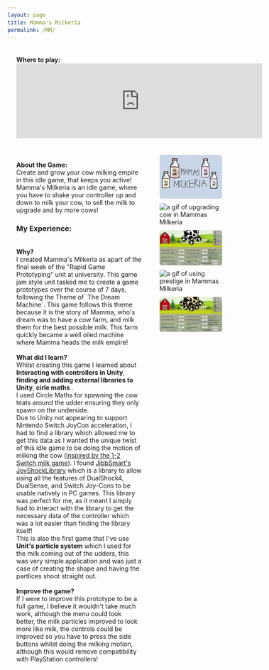 ```yaml
---
layout: page
title: Mamma's Milkeria
permalink: /MM/
---
```


<style>
  .game-page-container {
    display: flex;
    gap: 20px;
    margin: 20px;
  }
  .game-description {
    flex: 2;
    padding-right: 20px;
  }
  .game-images {
    flex: 1;
    display: flex;
    flex-direction: column;
    gap: 10px;
  }
  .game-images img {
    width: 100%;
    border-radius: 5px;
  }
  .embed-wrapper{
    display: flex;
    allign-items: center;
    gap: 20px;
    margin: 20px;
  }
</style>
<div class="embed-wrapper">
<p> <strong>Where to play:</strong> <br>
  <iframe frameborder="0" src="https://itch.io/embed/2693733?border_width=2&amp;dark=true" width="554" height="169"><a href="https://kungaroh.itch.io/mammas-milkeria">Mamma's Milkeria by Kungaroh | Henry</a></iframe> </p> 
</div>

<div class="game-page-container">
  <!-- Game description and experience -->
  <div class="game-description">
   <!-- <p> <strong>Find the source:</strong> <br> <a href="https://github.com/kungaroh/BubbleSort" target="_blank">On my GitHub</a> </p> -->
    <p><strong>About the Game:</strong><br>Create and grow your cow milking empire in this idle game, that keeps you active!
    <br>Mamma's Milkeria is an idle game, where you have to shake your controller up and down to milk your cow, to sell the milk to upgrade and by more cows! </p>
    <h3>My Experience:</h3>
      <p>
      <br><strong>Why?</strong> 
      <br>I created Mamma's Milkeria as apart of the final week of the "Rapid Game Prototyping" unit at university. This game jam style unit tasked me to create a game prototypes over the course of 7 days, following the Theme of `The Dream Machine`.
        This game follows this theme because it is the story of Mamma, who's dream was to have a cow farm, and milk them for the best possible milk. This farm quickly became a well oiled machine where Mamma heads the milk empire!
      <br><br><strong>What did I learn?</strong>
      <br>Whilst creating this game I learned about <strong>Interacting with controllers in Unity</strong>, <strong>finding and adding external libraries to Unity</strong>, <strong> cirle maths </strong>. 
        <br>I used Circle Maths for spawning the cow teats around the udder ensuring they only spawn on the underside. 
        <br>Due to Unity not appearing to support Nintendo Switch JoyCon acceleration, I had to find a library which allowed me to get this data as I 
        wanted the unique twist of this idle game to be doing the motion of milking the cow (<a href="https://www.youtube.com/watch?v=m9bWVJrfCkY" target="_blank">inspired by the 1-2 Switch milk game</a>).
        I found <a href="https://github.com/JibbSmart/JoyShockLibrary" target="_blank">JibbSmart's JoyShockLibrary</a> which is a library to allow using all the features of DualShock4, DualSense, and Switch Joy-Cons to be usable natively in PC games.
        This library was perfect for me, as it meant I simply had to interact with the library to get the necessary data of the controller which was a lot easier than finding the library itself!
      <br> This is also the first game that I've use <strong>Unit's particle system</strong> which I used for the milk coming out of the udders, this was very simple application and was just a case of creating the shape and having the partlices shoot straight out.
      <br><br><strong> Improve the game?</strong>
      <br> If I were to improve this prototype to be a full game, I believe it wouldn't take much work, although the menu could look better, the milk particles improved to look more like milk, the controls could be improved so you have to press the side buttons whilst doing the milking motion, although this would remove compatibility with PlayStation controllers!
    </p>
  </div>

  <!-- Game images -->
  <div class="game-images">
    <img src="/MM Images/MM Logo.png" alt="Mamma's Milkeria Logo">
    <img src="MM Images/buying teats2.gif" alt="a gif of upgrading cow in Mammas Milkeria">
    <img src="/MM Images/friesian cow.png" alt="an image of mammas milkeria game">
    <img src="/MM Images/Presitge.gif" alt="a gif of using prestige in Mammas Milkeria">
    <img src="/MM Images/vanilla cow.png" alt="an image of mammas milkeria game having unlocked the first prestige">
     
  </div>
</div>
